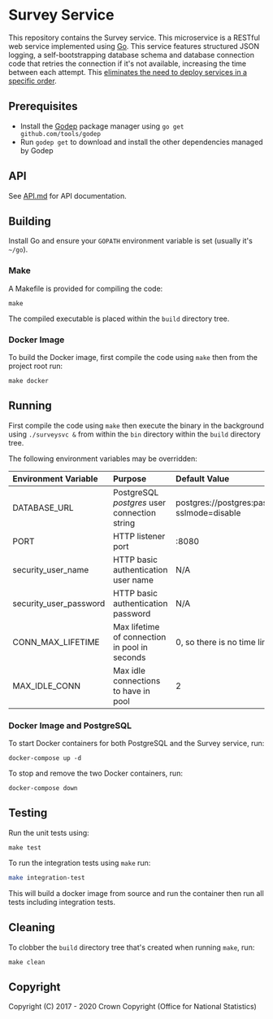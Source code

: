 # Survey Service
This repository contains the Survey service. This microservice is a RESTful web service implemented using [Go](https://golang.org/). This service features structured JSON logging, a self-bootstrapping database schema and database connection code that retries the connection if it's not available, increasing the time between each attempt. This [eliminates the need to deploy services in a specific order](https://medium.com/@kelseyhightower/12-fractured-apps-1080c73d481c).

## Prerequisites
* Install the [Godep](https://github.com/tools/godep) package manager using `go get github.com/tools/godep`
* Run `godep get` to download and install the other dependencies managed by Godep

## API
See [API.md](https://github.com/ONSdigital/rm-survey-service/blob/main/API.md) for API documentation.

## Building
Install Go and ensure your `GOPATH` environment variable is set (usually it's `~/go`).

### Make
A Makefile is provided for compiling the code:

```
make
```

The compiled executable is placed within the `build` directory tree.

### Docker Image
To build the Docker image, first compile the code using `make` then from the project root run:

```
make docker
```

## Running
First compile the code using `make` then execute the binary in the background using `./surveysvc &` from within the `bin` directory within the `build` directory tree.

The following environment variables may be overridden:

| Environment Variable   | Purpose                                      | Default Value                                                   |
| :--------------------- | :------------------------------------------- | :-------------------------------------------------------------- |
| DATABASE_URL           | PostgreSQL *postgres* user connection string | postgres://postgres:password@localhost/postgres?sslmode=disable |
| PORT                   | HTTP listener port                           | :8080                                                           |
| security_user_name     | HTTP basic authentication user name          | N/A                                                             |
| security_user_password | HTTP basic authentication password           | N/A                                                             |
| CONN_MAX_LIFETIME      | Max lifetime of connection in pool in seconds| 0, so there is no time limit                                    |
| MAX_IDLE_CONN          | Max idle connections to have in pool         | 2                                                               |

### Docker Image and PostgreSQL
To start Docker containers for both PostgreSQL and the Survey service, run:

```
docker-compose up -d
```

To stop and remove the two Docker containers, run:

```
docker-compose down
```

## Testing
Run the unit tests using:

```
make test
```

To run the integration tests using `make` run:
```bash
make integration-test
```

This will build a docker image from source and run the container then run all tests including integration tests.


## Cleaning
To clobber the `build` directory tree that's created when running `make`, run:

```
make clean
```

## Copyright
Copyright (C) 2017 - 2020 Crown Copyright (Office for National Statistics)

